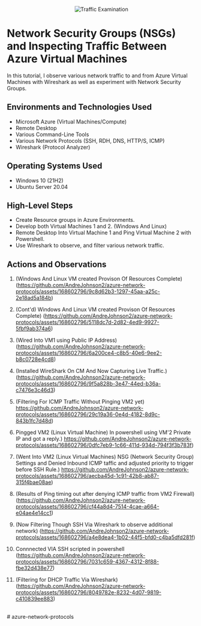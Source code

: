 <p align="center">
<img src="https://i.imgur.com/Ua7udoS.png" alt="Traffic Examination"/>
</p>

<h1>Network Security Groups (NSGs) and Inspecting Traffic Between Azure Virtual Machines</h1>
In this tutorial, I observe various network traffic to and from Azure Virtual Machines with Wireshark as well as experiment with Network Security Groups. <br />


<h2>Environments and Technologies Used</h2>

- Microsoft Azure (Virtual Machines/Compute)
- Remote Desktop
- Various Command-Line Tools
- Various Network Protocols (SSH, RDH, DNS, HTTP/S, ICMP)
- Wireshark (Protocol Analyzer)

<h2>Operating Systems Used </h2>

- Windows 10 (21H2)
- Ubuntu Server 20.04

<h2>High-Level Steps</h2>

- Create Resource groups in Azure Environments. 
- Develop both Virtual Machines 1 and 2. (Windows And Linux) 
- Remote Desktop Into Virtual Machine 1 and Ping Virtual Machine 2 with Powershell. 
- Use Wireshark to observe, and filter various network traffic. 

<h2>Actions and Observations</h2>

1. (Windows And Linux VM created Provison Of Resources Complete)
(https://github.com/AndreJohnson2/azure-network-protocols/assets/168602796/9c8d62b3-1297-45aa-a25c-2e18ad5a184b)

1. (Cont'd) Windows And Linux VM created Provison Of Resources Complete)
(https://github.com/AndreJohnson2/azure-network-protocols/assets/168602796/5118dc7d-2d82-4ed9-9927-5fbf9ab374a6)

2. (Wired Into VM1 using Public IP Address)
(https://github.com/AndreJohnson2/azure-network-protocols/assets/168602796/6a200ce4-c8b5-40e6-9ee2-b8c0728e4cd8)

3. (Installed WireShark On CM And Now Capturing Live Traffic.)
(https://github.com/AndreJohnson2/azure-network-protocols/assets/168602796/9f5a828b-3e47-44ed-b36a-c7476e3c46d3)

4. (Filtering For ICMP Traffic Without Pinging VM2 yet)
https://github.com/AndreJohnson2/azure-network-protocols/assets/168602796/29c19a36-0e4d-4182-8d9c-843b1fc7d48d)

5. Pingged VM2 (Linux Virtual Machine) In powershell using VM'2 Private IP and got a reply.)
https://github.com/AndreJohnson2/azure-network-protocols/assets/168602796/0dfc7eb9-1c66-411d-934d-794f3f3b783f)

6. (Went Into VM2 (Linux Virtual Machines) NSG (Network Security Group) Settings and Denied Inbound ICMP taffic and adjusted priority to trigger before SSH Rule.)
https://github.com/AndreJohnson2/azure-network-protocols/assets/168602796/aecba45d-1c91-42b8-ab87-315f4bae08ae)

7. (Results of Ping timing out after denying ICMP traffic from VM2 Firewall)
(https://github.com/AndreJohnson2/azure-network-protocols/assets/168602796/cf44a8d4-7514-4cae-a664-e04ae4e14cc1)

8. (Now Filtering Though SSH Via Wireshark to observe additional network)
(https://github.com/AndreJohnson2/azure-network-protocols/assets/168602796/a4e8dea4-1b02-44f5-bfd0-c4ba5dfd281f)

9. Connnected VIA SSH scripted in powershell
(https://github.com/AndreJohnson2/azure-network-protocols/assets/168602796/7031c659-4367-4312-8f88-fbe32d438e77)

10. (Filtering for DHCP Traffic Via Wireshark)
(https://github.com/AndreJohnson2/azure-network-protocols/assets/168602796/8049782e-8232-4d07-9819-c410839ee883)




   




  
<br /># azure-network-protocols
